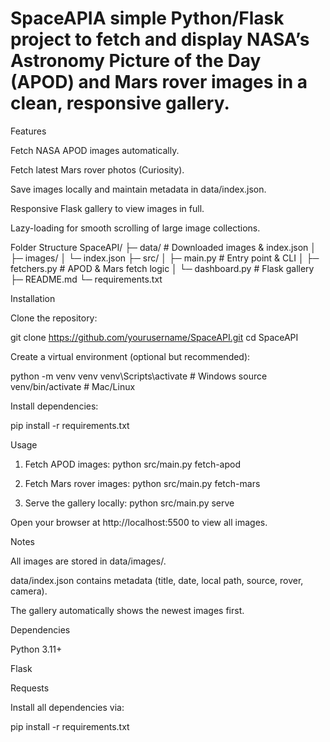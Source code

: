 # SpaceAPIA simple Python/Flask project to fetch and display NASA’s Astronomy Picture of the Day (APOD) and Mars rover images in a clean, responsive gallery.

Features

Fetch NASA APOD images automatically.

Fetch latest Mars rover photos (Curiosity).

Save images locally and maintain metadata in data/index.json.

Responsive Flask gallery to view images in full.

Lazy-loading for smooth scrolling of large image collections.

Folder Structure
SpaceAPI/
├─ data/                 # Downloaded images & index.json
│  ├─ images/
│  └─ index.json
├─ src/
│  ├─ main.py            # Entry point & CLI
│  ├─ fetchers.py        # APOD & Mars fetch logic
│  └─ dashboard.py       # Flask gallery
├─ README.md
└─ requirements.txt

Installation

Clone the repository:

git clone https://github.com/yourusername/SpaceAPI.git
cd SpaceAPI


Create a virtual environment (optional but recommended):

python -m venv venv
venv\Scripts\activate   # Windows
source venv/bin/activate  # Mac/Linux


Install dependencies:

pip install -r requirements.txt

Usage
1. Fetch APOD images:
python src/main.py fetch-apod

2. Fetch Mars rover images:
python src/main.py fetch-mars

3. Serve the gallery locally:
python src/main.py serve


Open your browser at http://localhost:5500
 to view all images.

Notes

All images are stored in data/images/.

data/index.json contains metadata (title, date, local path, source, rover, camera).

The gallery automatically shows the newest images first.

Dependencies

Python 3.11+

Flask

Requests

Install all dependencies via:

pip install -r requirements.txt
